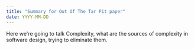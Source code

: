 ```yaml
---
title: "Summary for Out Of The Tar Pit paper"
date: YYYY-MM-DD
---
```


Here we're going to talk Complexity, what are the sources of complexity in software design, trying to eliminate them.
